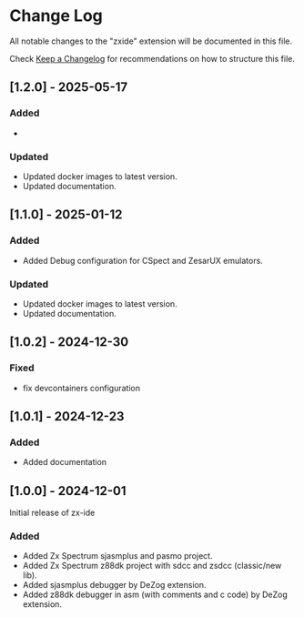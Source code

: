 # Change Log

All notable changes to the "zxide" extension will be documented in this file.

Check [Keep a Changelog](http://keepachangelog.com/) for recommendations on how to structure this file.

## [1.2.0] - 2025-05-17

### Added

-

### Updated

- Updated docker images to latest version.
- Updated documentation.

## [1.1.0] - 2025-01-12

### Added

- Added Debug configuration for CSpect and ZesarUX emulators.

### Updated

- Updated docker images to latest version.
- Updated documentation.

## [1.0.2] - 2024-12-30

### Fixed

- fix devcontainers configuration

## [1.0.1] - 2024-12-23

### Added

- Added documentation

## [1.0.0] - 2024-12-01

Initial release of zx-ide

### Added

- Added Zx Spectrum sjasmplus and pasmo project.
- Added Zx Spectrum z88dk project with sdcc and zsdcc (classic/new lib).
- Added sjasmplus debugger by DeZog extension.
- Added z88dk debugger in asm (with comments and c code) by DeZog extension.
